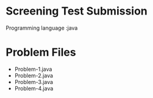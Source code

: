 # Screening   Test Submission
Programming language :java
# Problem Files
- Problem-1.java
- Problem-2.java
- Problem-3.java
- Problem-4.java
